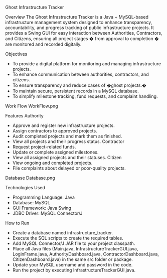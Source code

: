 Ghost Infrastructure Tracker

Overview
The Ghost Infrastructure Tracker is a Java + MySQL-based infrastructure management system designed to enhance transparency, accountability, and progress tracking of public infrastructure projects.
It provides a Swing GUI for easy interaction between Authorities, Contractors, and Citizens, ensuring all project stages � from approval to completion � are monitored and recorded digitally.

Objectives
* To provide a digital platform for monitoring and managing infrastructure projects.
* To enhance communication between authorities, contractors, and citizens.
* To ensure transparency and reduce cases of �ghost projects.�
* To maintain secure, persistent records in a MySQL database.
* To simplify milestone tracking, fund requests, and complaint handling.

Work Flow
WorkFlow.png

Features
Authority
* Approve and register new infrastructure projects.
* Assign contractors to approved projects.
* Audit completed projects and mark them as finished.
* View all projects and their progress status.
Contractor
* Request project-related funds.
* Update or complete assigned milestones.
* View all assigned projects and their statuses.
Citizen
* View ongoing and completed projects.
* File complaints about delayed or poor-quality projects.

Database
Database.png

Technologies Used
* Programming Language: Java
* Database: MySQL
* GUI Framework: Java Swing
* JDBC Driver: MySQL Connector/J

How to Run
* Create a database named infrastructure_tracker.
* Execute the SQL scripts to create the required tables.
* Add MySQL Connector/J JAR file to your project classpath.
* Place all Java files (Main.java, InfrastructureTrackerGUI.java, LoginFrame.java, AuthorityDashboard.java, ContractorDashboard.java, CitizenDashboard.java) in the same src folder or package.
* Update your MySQL username and password in the code.
* Run the project by executing InfrastructureTrackerGUI.java.

